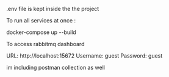 .env file is kept inside the the project

To run all services at once :

docker-compose up --build

To access rabbitmq dashboard

URL: http://localhost:15672
Username: guest
Password: guest

im including postman collection as well
